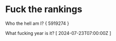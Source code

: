 # Fuck the rankings

Who the hell am I?
{ 5919274 }

What fucking year is it?
[ 2024-07-23T07:00:00Z ]
